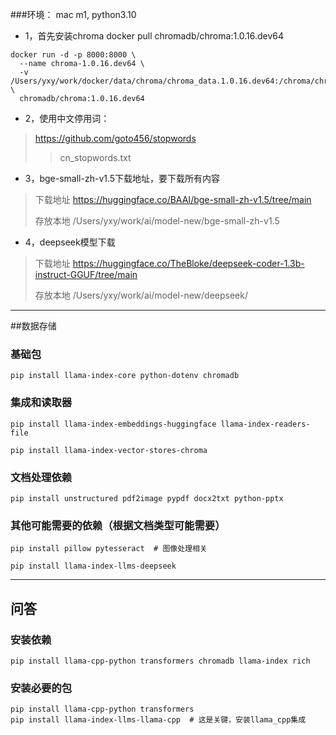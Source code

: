 
###环境：
mac m1, python3.10

- 1，首先安装chroma
docker pull chromadb/chroma:1.0.16.dev64

```
docker run -d -p 8000:8000 \
  --name chroma-1.0.16.dev64 \
  -v /Users/yxy/work/docker/data/chroma/chroma_data.1.0.16.dev64:/chroma/chroma \
  chromadb/chroma:1.0.16.dev64
```


- 2，使用中文停用词：
> https://github.com/goto456/stopwords
>> cn_stopwords.txt


- 3，bge-small-zh-v1.5下载地址，要下载所有内容
> 下载地址 https://huggingface.co/BAAI/bge-small-zh-v1.5/tree/main
> 
> 存放本地 /Users/yxy/work/ai/model-new/bge-small-zh-v1.5

- 4，deepseek模型下载
> 下载地址 https://huggingface.co/TheBloke/deepseek-coder-1.3b-instruct-GGUF/tree/main
> 
> 存放本地 /Users/yxy/work/ai/model-new/deepseek/

----
##数据存储
### 基础包
```
pip install llama-index-core python-dotenv chromadb
```
### 集成和读取器
```
pip install llama-index-embeddings-huggingface llama-index-readers-file

pip install llama-index-vector-stores-chroma
```
### 文档处理依赖
```
pip install unstructured pdf2image pypdf docx2txt python-pptx
```
### 其他可能需要的依赖（根据文档类型可能需要）
```
pip install pillow pytesseract  # 图像处理相关

pip install llama-index-llms-deepseek
```


----

## 问答
### 安装依赖
```
pip install llama-cpp-python transformers chromadb llama-index rich
```

### 安装必要的包
```
pip install llama-cpp-python transformers
pip install llama-index-llms-llama-cpp  # 这是关键，安装llama_cpp集成
```

